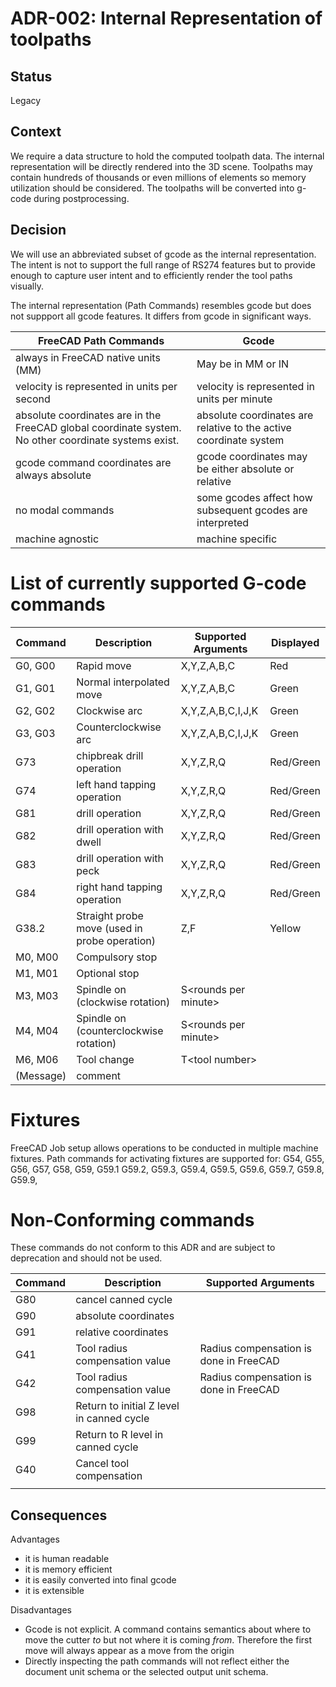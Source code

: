 
# ADR-002: Internal Representation of toolpaths

## Status
Legacy

## Context
We require a data structure to hold the computed toolpath data. The internal representation will be directly rendered into the 3D scene.
Toolpaths may contain hundreds of thousands or even millions of elements so memory utilization should be considered.  The toolpaths will be converted into
g-code during postprocessing.

## Decision
We will use an abbreviated subset of gcode as the internal representation. The intent is not to support the full range
of RS274 features but to provide enough to capture user intent and to efficiently render the tool paths visually.

The internal representation (Path Commands) resembles gcode but does not suppport all gcode features.  It differs from gcode in significant ways.


| FreeCAD Path Commands                                                                                | Gcode                                                                 |
| ---                                                                                                  | ---                                                                   |
| always in FreeCAD native units (MM)                                                                  | May be in MM or IN                                                    |
| velocity is represented in units per second                                                          | velocity is represented in units per minute                           |
| absolute coordinates are in the FreeCAD global coordinate system. No other coordinate systems exist. | absolute coordinates are relative to the active coordinate system     |
| gcode command coordinates are always absolute                                                        | gcode coordinates may be either absolute or relative                  |
| no modal commands                                                                                    | some gcodes affect how subsequent gcodes are interpreted              |
| machine agnostic                                                                                     | machine specific                                                      |


# List of currently supported G-code commands
| Command   | Description                                   | Supported Arguments    | Displayed |
| ----      | ----                                          | ----                   | ----      |
| G0, G00   | Rapid move                                    | X,Y,Z,A,B,C            | Red       |
| G1, G01   | Normal interpolated move                      | X,Y,Z,A,B,C            | Green     |
| G2, G02   | Clockwise arc                                 | X,Y,Z,A,B,C,I,J,K      | Green     |
| G3, G03   | Counterclockwise arc                          | X,Y,Z,A,B,C,I,J,K      | Green     |
| G73       | chipbreak drill operation                     | X,Y,Z,R,Q              | Red/Green |
| G74       | left hand tapping operation                   | X,Y,Z,R,Q              | Red/Green |
| G81       | drill operation              | X,Y,Z,R,Q              | Red/Green |
| G82       | drill operation with dwell   | X,Y,Z,R,Q              | Red/Green |
| G83       | drill operation with peck    | X,Y,Z,R,Q              | Red/Green |
| G84       | right hand tapping operation | X,Y,Z,R,Q              | Red/Green |
| G38.2     | Straight probe move (used in probe operation) | Z,F                    | Yellow    |
| M0, M00   | Compulsory stop                               |                        |           |
| M1, M01   | Optional stop                                 |                        |           |
| M3, M03   | Spindle on (clockwise rotation)               | S\<rounds per minute\> |           |
| M4, M04   | Spindle on (counterclockwise rotation)        | S\<rounds per minute\> |           |
| M6, M06   | Tool change                                   | T\<tool number\>       |           |
| (Message) | comment                                       |                        |           |

# Fixtures
FreeCAD Job setup allows operations to be conducted in multiple machine fixtures. Path commands for activating fixtures are supported for:
G54, G55, G56, G57, G58, G59, G59.1 G59.2, G59.3, G59.4, G59.5, G59.6, G59.7, G59.8, G59.9,

# Non-Conforming commands
These commands do not conform to this ADR and are subject to deprecation and should not be used.

| Command | Description                               | Supported Arguments                    |
| ------- | ----------------------------------------- | -------------------------------------- |
| G80     | cancel canned cycle                       |                                        |
| G90     | absolute coordinates                      |                                        |
| G91     | relative coordinates                      |                                        |
| G41     | Tool radius compensation value            | Radius compensation is done in FreeCAD |
| G42     | Tool radius compensation value            | Radius compensation is done in FreeCAD |
| G98     | Return to initial Z level in canned cycle |                                        |
| G99     | Return to R level in canned cycle         |                                        |
| G40     | Cancel tool compensation                  |                                        |
|         |                                           |                                        |

## Consequences

Advantages
- it is human readable
- it is memory efficient
- it is easily converted into final gcode
- it is extensible

Disadvantages
- Gcode is not explicit.  A command contains semantics about where to move the
  cutter *to* but not where it is coming *from*.  Therefore the first move will always appear as a move from the origin
- Directly inspecting the path commands will not reflect either the document
  unit schema or the selected output unit schema.
